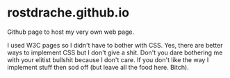 # rostdrache.github.io
Github page to host my very own web page.


I used W3C pages so I didn't have to bother with CSS. Yes, there are better ways to implement CSS but I don't give a shit.
Don't you dare bothering me with your elitist bullshit because I don't care. If you don't like the way I implement stuff then sod off
(but leave all the food here. Bitch).
